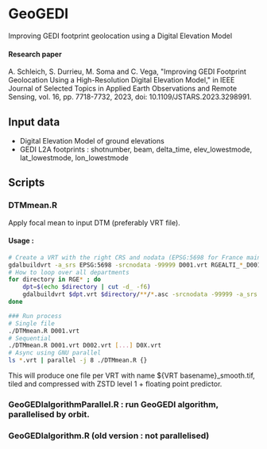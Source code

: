 # GeoGEDI
Improving GEDI footprint geolocation using a Digital Elevation Model

#### Research paper
A. Schleich, S. Durrieu, M. Soma and C. Vega, "Improving GEDI Footprint Geolocation Using a High-Resolution Digital Elevation Model," in IEEE Journal of Selected Topics in Applied Earth Observations and Remote Sensing, vol. 16, pp. 7718-7732, 2023, doi: 10.1109/JSTARS.2023.3298991.

## Input data
- Digital Elevation Model of ground elevations
- GEDI L2A footprints : shotnumber, beam, delta_time, elev_lowestmode, lat_lowestmode, lon_lowestmode

## Scripts
### DTMmean.R
Apply focal mean to input DTM (preferably VRT file).

#### Usage :
```bash
# Create a VRT with the right CRS and nodata (EPSG:5698 for France mainland, 5699 for Corsica)
gdalbuildvrt -a_srs EPSG:5698 -srcnodata -99999 D001.vrt RGEALTI_*_D001_*/**/*.asc
# How to loop over all departments
for directory in RGE* ; do
    dpt=$(echo $directory | cut -d_ -f6)
    gdalbuildvrt $dpt.vrt $directory/**/*.asc -srcnodata -99999 -a_srs EPSG:5698
done

### Run process
# Single file
./DTMmean.R D001.vrt
# Sequential
./DTMmean.R D001.vrt D002.vrt [...] D0X.vrt
# Async using GNU parallel
ls *.vrt | parallel -j 8 ./DTMmean.R {}
```

This will produce one file per VRT with name ${VRT basename}_smooth.tif, tiled and compressed with ZSTD level 1 + floating point predictor.

### GeoGEDIalgorithmParallel.R : run GeoGEDI algorithm, parallelised by orbit.
### GeoGEDIalgorithm.R (old version : not parallelised)

